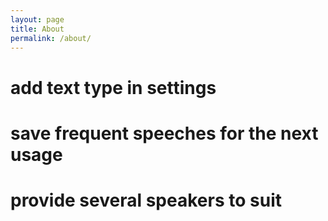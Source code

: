 ```yaml
---
layout: page
title: About
permalink: /about/
---
```


# add text type in settings
# save frequent speeches for the next usage
# provide several speakers to suit   
